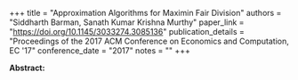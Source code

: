 +++
title = "Approximation Algorithms for Maximin Fair Division"
authors = "Siddharth Barman, Sanath Kumar Krishna Murthy"
paper_link = "https://doi.org/10.1145/3033274.3085136"
publication_details = "Proceedings of the 2017 ACM Conference on Economics and Computation,  EC '17"
conference_date = "2017"
notes = ""
+++

<b>Abstract:</b>
